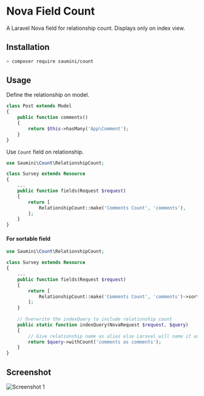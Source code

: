 # Nova Field Count
A Laravel Nova field for relationship count. Displays only on index view.

## Installation

```bash
> composer require saumini/count
```

## Usage

Define the relationship on model.

```php
class Post extends Model
{
    public function comments()
    {
        return $this->hasMany('App\Comment');
    }
}

```

Use `Count` field on relationship.

```php
use Saumini\Count\RelationshipCount;

class Survey extends Resource
{
    ...
    public function fields(Request $request)
    {
        return [
            RelationshipCount::make('Comments Count', 'comments'),
        ];
    }
}
```

#### For sortable field

```php
use Saumini\Count\RelationshipCount;

class Survey extends Resource
{
    ...
    public function fields(Request $request)
    {
        return [
            RelationshipCount::make('Comments Count', 'comments')->sortable(),
        ];
    }
    
    // Overwrite the indexQuery to include relationship count
    public static function indexQuery(NovaRequest $request, $query)
    {
        // Give relationship name as alias else Laravel will name it as comments_count
        return $query->withCount('comments as comments');
    }
}
```

## Screenshot

![Screenshot 1](https://raw.githubusercontent.com/nsaumini/nova-field-count/master/.docs/Screenshot1.png)




